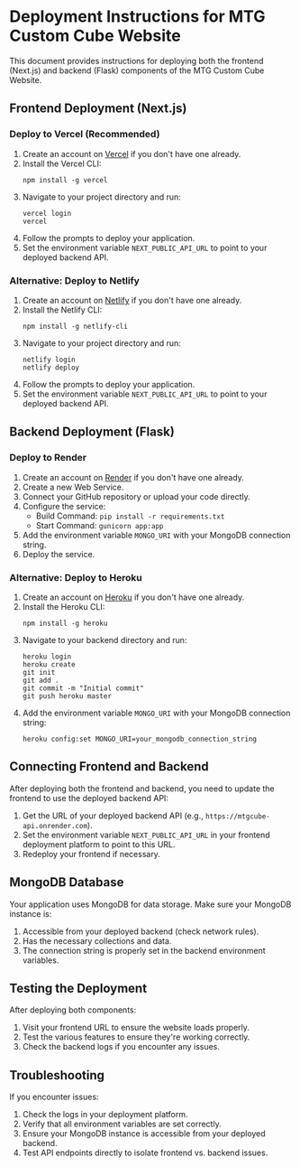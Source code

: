# Deployment Instructions for MTG Custom Cube Website

This document provides instructions for deploying both the frontend (Next.js) and backend (Flask) components of the MTG Custom Cube Website.

## Frontend Deployment (Next.js)

### Deploy to Vercel (Recommended)

1. Create an account on [Vercel](https://vercel.com/) if you don't have one already.
2. Install the Vercel CLI:
   ```
   npm install -g vercel
   ```
3. Navigate to your project directory and run:
   ```
   vercel login
   vercel
   ```
4. Follow the prompts to deploy your application.
5. Set the environment variable `NEXT_PUBLIC_API_URL` to point to your deployed backend API.

### Alternative: Deploy to Netlify

1. Create an account on [Netlify](https://www.netlify.com/) if you don't have one already.
2. Install the Netlify CLI:
   ```
   npm install -g netlify-cli
   ```
3. Navigate to your project directory and run:
   ```
   netlify login
   netlify deploy
   ```
4. Follow the prompts to deploy your application.
5. Set the environment variable `NEXT_PUBLIC_API_URL` to point to your deployed backend API.

## Backend Deployment (Flask)

### Deploy to Render

1. Create an account on [Render](https://render.com/) if you don't have one already.
2. Create a new Web Service.
3. Connect your GitHub repository or upload your code directly.
4. Configure the service:
   - Build Command: `pip install -r requirements.txt`
   - Start Command: `gunicorn app:app`
5. Add the environment variable `MONGO_URI` with your MongoDB connection string.
6. Deploy the service.

### Alternative: Deploy to Heroku

1. Create an account on [Heroku](https://www.heroku.com/) if you don't have one already.
2. Install the Heroku CLI:
   ```
   npm install -g heroku
   ```
3. Navigate to your backend directory and run:
   ```
   heroku login
   heroku create
   git init
   git add .
   git commit -m "Initial commit"
   git push heroku master
   ```
4. Add the environment variable `MONGO_URI` with your MongoDB connection string:
   ```
   heroku config:set MONGO_URI=your_mongodb_connection_string
   ```

## Connecting Frontend and Backend

After deploying both the frontend and backend, you need to update the frontend to use the deployed backend API:

1. Get the URL of your deployed backend API (e.g., `https://mtgcube-api.onrender.com`).
2. Set the environment variable `NEXT_PUBLIC_API_URL` in your frontend deployment platform to point to this URL.
3. Redeploy your frontend if necessary.

## MongoDB Database

Your application uses MongoDB for data storage. Make sure your MongoDB instance is:

1. Accessible from your deployed backend (check network rules).
2. Has the necessary collections and data.
3. The connection string is properly set in the backend environment variables.

## Testing the Deployment

After deploying both components:

1. Visit your frontend URL to ensure the website loads properly.
2. Test the various features to ensure they're working correctly.
3. Check the backend logs if you encounter any issues.

## Troubleshooting

If you encounter issues:

1. Check the logs in your deployment platform.
2. Verify that all environment variables are set correctly.
3. Ensure your MongoDB instance is accessible from your deployed backend.
4. Test API endpoints directly to isolate frontend vs. backend issues.
